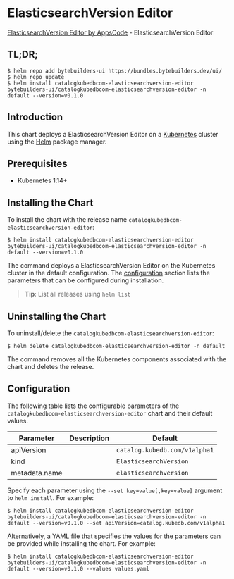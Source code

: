 # ElasticsearchVersion Editor

[ElasticsearchVersion Editor by AppsCode](https://byte.builders) - ElasticsearchVersion Editor

## TL;DR;

```console
$ helm repo add bytebuilders-ui https://bundles.bytebuilders.dev/ui/
$ helm repo update
$ helm install catalogkubedbcom-elasticsearchversion-editor bytebuilders-ui/catalogkubedbcom-elasticsearchversion-editor -n default --version=v0.1.0
```

## Introduction

This chart deploys a ElasticsearchVersion Editor on a [Kubernetes](http://kubernetes.io) cluster using the [Helm](https://helm.sh) package manager.

## Prerequisites

- Kubernetes 1.14+

## Installing the Chart

To install the chart with the release name `catalogkubedbcom-elasticsearchversion-editor`:

```console
$ helm install catalogkubedbcom-elasticsearchversion-editor bytebuilders-ui/catalogkubedbcom-elasticsearchversion-editor -n default --version=v0.1.0
```

The command deploys a ElasticsearchVersion Editor on the Kubernetes cluster in the default configuration. The [configuration](#configuration) section lists the parameters that can be configured during installation.

> **Tip**: List all releases using `helm list`

## Uninstalling the Chart

To uninstall/delete the `catalogkubedbcom-elasticsearchversion-editor`:

```console
$ helm delete catalogkubedbcom-elasticsearchversion-editor -n default
```

The command removes all the Kubernetes components associated with the chart and deletes the release.

## Configuration

The following table lists the configurable parameters of the `catalogkubedbcom-elasticsearchversion-editor` chart and their default values.

|   Parameter   | Description |            Default            |
|---------------|-------------|-------------------------------|
| apiVersion    |             | `catalog.kubedb.com/v1alpha1` |
| kind          |             | `ElasticsearchVersion`        |
| metadata.name |             | `elasticsearchversion`        |


Specify each parameter using the `--set key=value[,key=value]` argument to `helm install`. For example:

```console
$ helm install catalogkubedbcom-elasticsearchversion-editor bytebuilders-ui/catalogkubedbcom-elasticsearchversion-editor -n default --version=v0.1.0 --set apiVersion=catalog.kubedb.com/v1alpha1
```

Alternatively, a YAML file that specifies the values for the parameters can be provided while
installing the chart. For example:

```console
$ helm install catalogkubedbcom-elasticsearchversion-editor bytebuilders-ui/catalogkubedbcom-elasticsearchversion-editor -n default --version=v0.1.0 --values values.yaml
```
